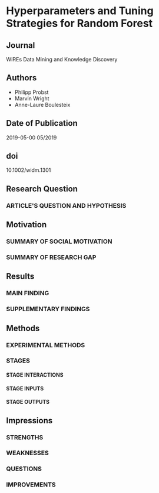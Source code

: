 # Hyperparameters and Tuning Strategies for Random Forest

## Journal

WIREs Data Mining and Knowledge Discovery

## Authors
- Philipp Probst
- Marvin Wright
- Anne-Laure Boulesteix

## Date of Publication

2019-05-00 05/2019

## doi

10.1002/widm.1301

## Research Question

### ARTICLE'S QUESTION AND HYPOTHESIS

## Motivation

### SUMMARY OF SOCIAL MOTIVATION

### SUMMARY OF RESEARCH GAP

## Results

### MAIN FINDING

### SUPPLEMENTARY FINDINGS

## Methods

### EXPERIMENTAL METHODS

### STAGES

#### STAGE INTERACTIONS

#### STAGE INPUTS

#### STAGE OUTPUTS

## Impressions

### STRENGTHS

### WEAKNESSES

### QUESTIONS

### IMPROVEMENTS
